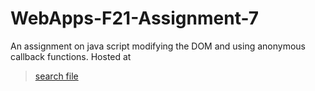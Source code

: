 # WebApps-F21-Assignment-7
An assignment on java script modifying the DOM and using anonymous callback functions.
Hosted at 
>[search file](https://44-563-webapps-f21.github.io/webapps-f21-assignment-7-Yaramasu12/search.html)